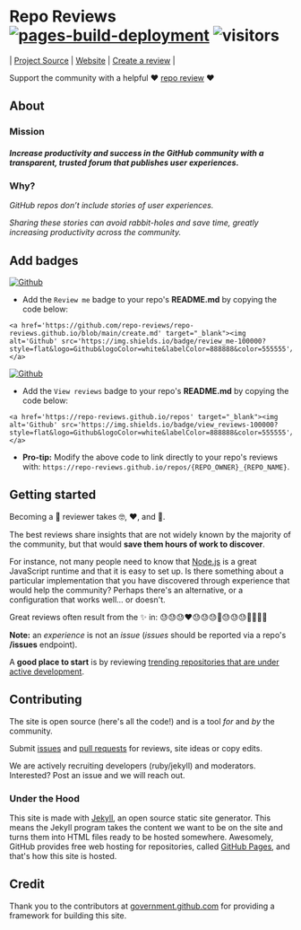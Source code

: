 # Repo Reviews [![pages-build-deployment](https://github.com/repo-reviews/repo-reviews.github.io/actions/workflows/pages/pages-build-deployment/badge.svg)](https://github.com/repo-reviews/repo-reviews.github.io/actions/workflows/pages/pages-build-deployment) ![visitors](https://visitor-badge.laobi.icu/badge?page_id=repo-reviews)

| [Project Source](https://github.com/repo-reviews/repo-reviews.github.io) | [Website](https://repo-reviews.github.io) | [Create a review](https://github.com/repo-reviews/repo-reviews.github.io/blob/main/create.md) |

Support the community with a helpful ❤️ [repo review](https://github.com/repo-reviews/repo-reviews.github.io/blob/main/create.md) ❤️

## About

### Mission
#### *Increase productivity and success in the GitHub community with a transparent, trusted forum that publishes user experiences.*

### Why?

*GitHub repos don’t include stories of user experiences.*

*Sharing these stories can avoid rabbit-holes and save time, greatly increasing productivity across the community.*

## Add badges

<a href='https://github.com/repo-reviews/repo-reviews.github.io/blob/main/create.md' target="_blank"><img alt='Github' src='https://img.shields.io/badge/review_me-100000?style=flat&logo=Github&logoColor=white&labelColor=888888&color=555555'/></a>

- Add the `Review me` badge to your repo's **README.md** by copying the code below:

```
<a href='https://github.com/repo-reviews/repo-reviews.github.io/blob/main/create.md' target="_blank"><img alt='Github' src='https://img.shields.io/badge/review_me-100000?style=flat&logo=Github&logoColor=white&labelColor=888888&color=555555'/></a>
```

<a href='https://repo-reviews.github.io/repos' target="_blank"><img alt='Github' src='https://img.shields.io/badge/view_reviews-100000?style=flat&logo=Github&logoColor=white&labelColor=888888&color=555555'/></a>

- Add the `View reviews` badge to your repo's **README.md** by copying the code below:

```
<a href='https://repo-reviews.github.io/repos' target="_blank"><img alt='Github' src='https://img.shields.io/badge/view_reviews-100000?style=flat&logo=Github&logoColor=white&labelColor=888888&color=555555'/></a>
```

- **Pro-tip:** Modify the above code to link directly to your repo's reviews with: `https://repo-reviews.github.io/repos/{REPO_OWNER}_{REPO_NAME}`.

## Getting started

Becoming a 🚀 reviewer takes 🤓, ❤️, and 💪.

The best reviews share insights that are not widely known by the majority of the community, but that would **save them hours of work to discover**.

For instance, not many people need to know that [Node.js](https://github.com/nodejs/node) is a great JavaScript runtime and that it is easy to set up.  Is there something about a particular implementation that you have discovered through experience that would help the community?  Perhaps there's an alternative, or a configuration that works well... or doesn't.

Great reviews often result from the ✨ in: 😓😓😓❤️😓😓😓💪😓😓😓✨✨🤓🚀

**Note:** an *experience* is not an *issue* (*issues* should be reported via a repo's **/issues** endpoint).

A **good place to start** is by reviewing [trending repositories that are under active development](https://github.com/trending).


## Contributing

The site is open source (here's all the code!) and is a tool _for_ and _by_ the community.

Submit [issues](https://github.com/repo-reviews/repo-reviews.github.io/issues/new) and [pull requests](https://github.com/repo-reviews/repo-reviews.github.io/compare/) for reviews, site ideas or copy edits.

We are actively recruiting developers (ruby/jekyll) and moderators.  Interested?  Post an issue and we will reach out.

### Under the Hood

This site is made with [Jekyll](https://jekyllrb.com), an open source static site generator. This means the Jekyll program takes the content we want to be on the site and turns them into HTML files ready to be hosted somewhere. Awesomely, GitHub provides free web hosting for repositories, called [GitHub Pages](https://pages.github.com/), and that's how this site is hosted. 

## Credit

Thank you to the contributors at [government.github.com](https://github.com/github/government.github.com) for providing a framework for building this site.
